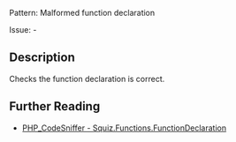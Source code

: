 Pattern: Malformed function declaration

Issue: -

## Description

Checks the function declaration is correct.

## Further Reading

* [PHP_CodeSniffer - Squiz.Functions.FunctionDeclaration](https://github.com/squizlabs/PHP_CodeSniffer/blob/master/src/Standards/Squiz/Sniffs/Functions/FunctionDeclarationSniff.php)